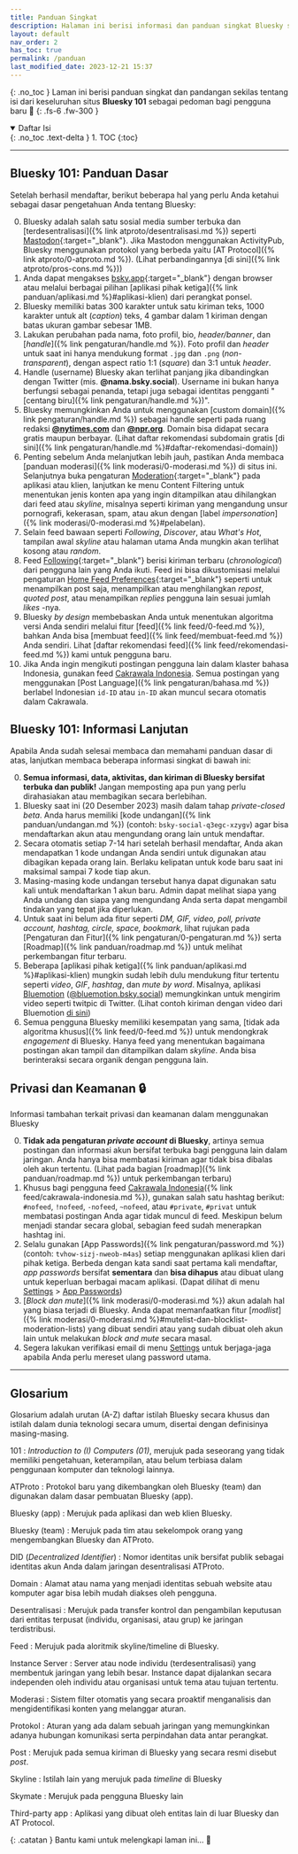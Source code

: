 ```yaml
---
title: Panduan Singkat
description: Halaman ini berisi informasi dan panduan singkat Bluesky sebagai pedoman bagi pengguna baru 🙌
layout: default
nav_order: 2
has_toc: true
permalink: /panduan
last_modified_date: 2023-12-21 15:37
---
```


{: .no_toc }
Laman ini berisi panduan singkat dan pandangan sekilas tentang isi dari keseluruhan situs **Bluesky 101** sebagai pedoman bagi pengguna baru 🙌
{: .fs-6 .fw-300 }

<details open markdown="block">
  <summary>
    Daftar Isi
  </summary>
  {: .no_toc .text-delta }
1. TOC
{:toc}
</details>

---

## Bluesky 101: Panduan Dasar
Setelah berhasil mendaftar, berikut beberapa hal yang perlu Anda ketahui sebagai dasar pengetahuan Anda tentang Bluesky:

0. Bluesky adalah salah satu sosial media sumber terbuka dan [terdesentralisasi]({% link atproto/desentralisasi.md %}) seperti [Mastodon]{:target="_blank"}. Jika Mastodon menggunakan ActivityPub, Bluesky menggunakan protokol yang berbeda yaitu [AT Protocol]({% link atproto/0-atproto.md %}). (Lihat perbandingannya [di sini]({% link atproto/pros-cons.md %}))
0. Anda dapat mengakses [bsky.app]{:target="_blank"} dengan browser atau melalui berbagai pilihan [aplikasi pihak ketiga]({% link panduan/aplikasi.md %}#aplikasi-klien) dari perangkat ponsel.
0. Bluesky memiliki batas 300 karakter untuk satu kiriman teks, 1000 karakter untuk alt (*caption*) teks, 4 gambar dalam 1 kiriman dengan batas ukuran gambar sebesar 1MB.
0. Lakukan perubahan pada nama, foto profil, bio, *header/banner*, dan [*handle*]({% link pengaturan/handle.md %}). Foto profil dan *header* untuk saat ini hanya mendukung format `.jpg` dan `.png` (*non-transparent*), dengan aspect ratio 1:1 (*square*) dan 3:1 untuk *header*.
0. Handle (username) Bluesky akan terlihat panjang jika dibandingkan dengan Twitter (mis. **@nama.bsky.social**). Username ini bukan hanya berfungsi sebagai penanda, tetapi juga sebagai identitas pengganti "[centang biru]({% link pengaturan/handle.md %})".
0. Bluesky memungkinkan Anda untuk menggunakan [custom domain]({% link pengaturan/handle.md %}) sebagai handle seperti pada ruang redaksi [**@nytimes.com**](https://bsky.app/profile/nytimes.com) dan [**@npr.org**](https://bsky.app/profile/npr.org). Domain bisa didapat secara gratis maupun berbayar. (Lihat daftar rekomendasi subdomain gratis [di sini]({% link pengaturan/handle.md %}#daftar-rekomendasi-domain))
0. Penting sebelum Anda melanjutkan lebih jauh, pastikan Anda membaca [panduan moderasi]({% link moderasi/0-moderasi.md %}) di situs ini. Selanjutnya buka pengaturan [Moderation](https://bsky.app/moderation){:target="_blank"} pada aplikasi atau klien, lanjutkan ke menu Content Filtering untuk menentukan jenis konten apa yang ingin ditampilkan atau dihilangkan dari feed atau *skyline*, misalnya seperti kiriman yang mengandung unsur pornografi, kekerasan, spam, atau akun dengan [label *impersonation*]({% link moderasi/0-moderasi.md %}#pelabelan).
0. Selain feed bawaan seperti *Following*, *Discover*, atau *What's Hot*, tampilan awal *skyline* atau halaman utama Anda mungkin akan terlihat kosong atau *random*.
0. Feed [Following](https://bsky.app){:target="_blank"} berisi kiriman terbaru (*chronological*) dari pengguna lain yang Anda ikuti. Feed ini bisa dikustomisasi melalui pengaturan [Home Feed Preferences](https://bsky.app/settings/home-feed){:target="_blank"} seperti untuk menampilkan post saja, menampilkan atau menghilangkan *repost*, *quoted post*, atau menampilkan *replies* pengguna lain sesuai jumlah *likes* -nya.
0. Bluesky *by design* membebaskan Anda untuk menentukan algoritma versi Anda sendiri melalui fitur [feed]({% link feed/0-feed.md %}), bahkan Anda bisa [membuat feed]({% link feed/membuat-feed.md %}) Anda sendiri. Lihat [daftar rekomendasi feed]({% link feed/rekomendasi-feed.md %}) kami untuk pengguna baru.
0. Jika Anda ingin mengikuti postingan pengguna lain dalam klaster bahasa Indonesia, gunakan feed [Cakrawala Indonesia]. Semua postingan yang menggunakan [Post Language]({% link pengaturan/bahasa.md %}) berlabel Indonesian `id-ID` atau `in-ID` akan muncul secara otomatis dalam Cakrawala.

## Bluesky 101: Informasi Lanjutan
Apabila Anda sudah selesai membaca dan memahami panduan dasar di atas, lanjutkan membaca beberapa informasi singkat di bawah ini:

0. **Semua informasi, data, aktivitas, dan kiriman di Bluesky bersifat terbuka dan publik!** Jangan memposting apa pun yang perlu dirahasiakan atau membagikan secara berlebihan.
0. Bluesky saat ini (20 Desember 2023) masih dalam tahap *private-closed beta*. Anda harus memiliki [kode undangan]({% link panduan/undangan.md %}) (contoh: `bsky-social-q3egc-xzygv`) agar bisa mendaftarkan akun atau mengundang orang lain untuk mendaftar.
0. Secara otomatis setiap 7-14 hari setelah berhasil mendaftar, Anda akan mendapatkan 1 kode undangan Anda sendiri untuk digunakan atau dibagikan kepada orang lain. Berlaku kelipatan untuk kode baru saat ini maksimal sampai 7 kode tiap akun.
0. Masing-masing kode undangan tersebut hanya dapat digunakan satu kali untuk mendaftarkan 1 akun baru. Admin dapat melihat siapa yang Anda undang dan siapa yang mengundang Anda serta dapat mengambil tindakan yang tepat jika diperlukan. 
0. Untuk saat ini belum ada fitur seperti *DM, GIF, video, poll, private account, hashtag, circle, space, bookmark*, lihat rujukan pada [Pengaturan dan Fitur]({% link pengaturan/0-pengaturan.md %}) serta [Roadmap]({% link panduan/roadmap.md %}) untuk melihat perkembangan fitur terbaru.
0. Beberapa [aplikasi pihak ketiga]({% link panduan/aplikasi.md %}#aplikasi-klien) mungkin sudah lebih dulu mendukung fitur tertentu seperti *video*, *GIF*, *hashtag*, dan *mute by word*. Misalnya, aplikasi [Bluemotion](https://bluemotion.app/) ([@bluemotion.bsky.social](https://bsky.app/profile/bluemotion.bsky.social)) memungkinkan untuk mengirim video seperti twitpic di Twitter. (Lihat contoh kiriman dengan video dari Bluemotion [di sini](https://bsky.app/profile/oops.wtf/post/3k4j3pyzumz2d))
0. Semua pengguna Bluesky memiliki kesempatan yang sama, [tidak ada algoritma khusus]({% link feed/0-feed.md %}) untuk mendongkrak *engagement* di Bluesky. Hanya feed yang menentukan bagaimana postingan akan tampil dan ditampilkan dalam *skyline*. Anda bisa berinteraksi secara organik dengan pengguna lain.

## Privasi dan Keamanan 🔒
Informasi tambahan terkait privasi dan keamanan dalam menggunakan Bluesky

0. **Tidak ada pengaturan *private account* di Bluesky**, artinya semua postingan dan informasi akun bersifat terbuka bagi pengguna lain dalam jaringan. Anda hanya bisa membatasi kiriman agar tidak bisa dibalas oleh akun tertentu. (Lihat pada bagian [roadmap]({% link panduan/roadmap.md %}) untuk perkembangan terbaru)
0. Khusus bagi pengguna feed [Cakrawala Indonesia]({% link feed/cakrawala-indonesia.md %}), gunakan salah satu hashtag berikut: `#nofeed`, `!nofeed`, `-nofeed`, `~nofeed`, atau `#private`, `#privat` untuk membatasi postingan Anda agar tidak muncul di feed. Meskipun belum menjadi standar secara global, sebagian feed sudah menerapkan hashtag ini.
0. Selalu gunakan [App Passwords]({% link pengaturan/password.md %}) (contoh: `tvhow-sizj-nweob-m4as`) setiap menggunakan aplikasi klien dari pihak ketiga. Berbeda dengan kata sandi saat pertama kali mendaftar, *app passwords* bersifat **sementara** dan **bisa dihapus** atau dibuat ulang untuk keperluan berbagai macam aplikasi. (Dapat dilihat di menu [Settings](https://bsky.app/settings) > [App Passwords](https://bsky.app/settings/app-passwords))
0. [*Block dan mute*]({% link moderasi/0-moderasi.md %}) akun adalah hal yang biasa terjadi di Bluesky. Anda dapat memanfaatkan fitur [*modlist*]({% link moderasi/0-moderasi.md %}#mutelist-dan-blocklist-moderation-lists) yang dibuat sendiri atau yang sudah dibuat oleh akun lain untuk melakukan *block and mute* secara masal.
0. Segera lakukan verifikasi email di menu [Settings](https://bsky.app/settings) untuk berjaga-jaga apabila Anda perlu mereset ulang password utama.

---

## Glosarium
Glosarium adalah urutan (A-Z) daftar istilah Bluesky secara khusus dan istilah dalam dunia teknologi secara umum, disertai dengan definisinya masing-masing.

101
: *Introduction to (I) Computers (01)*, merujuk pada seseorang yang tidak memiliki pengetahuan, keterampilan, atau belum terbiasa dalam penggunaan komputer dan teknologi lainnya.

ATProto
: Protokol baru yang dikembangkan oleh Bluesky (team) dan digunakan dalam dasar pembuatan Bluesky (app).

Bluesky (app)
: Merujuk pada aplikasi dan web klien Bluesky.

Bluesky (team)
: Merujuk pada tim atau sekelompok orang yang mengembangkan Bluesky dan ATProto.

DID (*Decentralized Identifier*)
: Nomor identitas unik bersifat publik sebagai identitas akun Anda dalam jaringan desentralisasi ATProto.

Domain
: Alamat atau nama yang menjadi identitas sebuah website atau komputer agar bisa lebih mudah diakses oleh pengguna.

Desentralisasi
: Merujuk pada transfer kontrol dan pengambilan keputusan dari entitas terpusat (individu, organisasi, atau grup) ke jaringan terdistribusi.

Feed
: Merujuk pada aloritmik skyline/timeline di Bluesky.

Instance Server
: Server atau node individu (terdesentralisasi) yang membentuk jaringan yang lebih besar. Instance dapat dijalankan secara independen oleh individu atau organisasi untuk tema atau tujuan tertentu.

Moderasi
: Sistem filter otomatis yang secara proaktif menganalisis dan mengidentifikasi konten yang melanggar aturan.

Protokol
: Aturan yang ada dalam sebuah jaringan yang memungkinkan adanya hubungan komunikasi serta perpindahan data antar perangkat.

Post
: Merujuk pada semua kiriman di Bluesky yang secara resmi disebut *post*.

Skyline
: Istilah lain yang merujuk pada *timeline* di Bluesky

Skymate
: Merujuk pada pengguna Bluesky lain

Third-party app
: Aplikasi yang dibuat oleh entitas lain di luar Bluesky dan AT Protocol.

{: .catatan }
Bantu kami untuk melengkapi laman ini... 🥺

[bsky.app]: https://bsky.app
[Mastodon]: https://joinmastodon.org
[cakrawala indonesia]: https://bsky.app/profile/did:plc:7opjnfmb6gtbgjrsr3777ujx/feed/aaagz4bmp5o3c